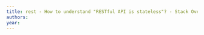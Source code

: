 ```yaml
---
title: rest - How to understand "RESTful API is stateless"? - Stack Overflow
authors: 
year: 
---
```


